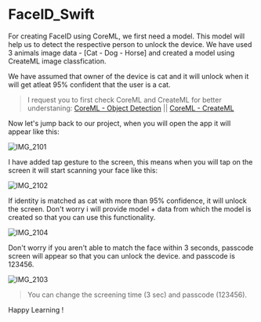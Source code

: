 # FaceID_Swift

For creating FaceID using CoreML, we first need a model. This model will help us to detect the respective person to unlock the device.
We have used 3 animals image data - [Cat - Dog - Horse] and created a model using CreateML image classfication.

We have assumed that owner of the device is cat and it will unlock when it will get atleat 95% confident that the user is a cat.

> I request you to first check CoreML and CreateML for better understaning:
[CoreML - Object Detection](https://github.com/Dr-Groot/ObjectDetection_CoreML-Swift) || [CoreML - CreateML](https://github.com/Dr-Groot/CreateML_CoreML-Swift)

Now let's jump back to our project, when you will open the app it will appear like this:

![IMG_2101](https://user-images.githubusercontent.com/63160825/217430657-7a458469-642a-4cd4-9c09-e9886104dac8.PNG)

I have added tap gesture to the screen, this means when you will tap on the screen it will start scanning your face like this:

![IMG_2102](https://user-images.githubusercontent.com/63160825/217431388-299d0a91-68b7-41e8-9efc-ad61c6230cd1.PNG)

If identity is matched as cat with more than 95% confidence, it will unlock the screen. Don't worry i will provide model + data from which the model is created so that you can use this functionality.

![IMG_2104](https://user-images.githubusercontent.com/63160825/217431611-71dd6956-91fc-40eb-9709-344f1f9571e3.PNG)

Don't worry if you aren't able to match the face within 3 seconds, passcode screen will appear so that you can unlock the device.
and passcode is 123456.

![IMG_2103](https://user-images.githubusercontent.com/63160825/217432094-7403129a-7599-48ac-b453-186c8988cc3d.PNG)

> You can change the screening time (3 sec) and passcode (123456).

Happy Learning !
